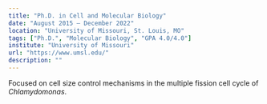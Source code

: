 ```yaml
---
title: "Ph.D. in Cell and Molecular Biology"
date: "August 2015 – December 2022"
location: "University of Missouri, St. Louis, MO"
tags: ["Ph.D.", "Molecular Biology", "GPA 4.0/4.0"]
institute: "University of Missouri"
url: "https://www.umsl.edu/"
description: ""
---
```


Focused on cell size control mechanisms in the multiple fission cell cycle of *Chlamydomonas*.
